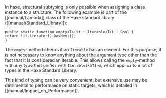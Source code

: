 In haxe, structural subtyping is only possible when assigning a class instance to a structure. The following example is part of the [[manual/Lambda]] class of the Haxe standard library ([[manual/Standard_Library]]):

```
public static function empty<T>(it : Iterable<T>) : Bool {
return !it.iterator().hasNext();
}
```
The `empty`-method checks if an `Iterable` has an element. For this purpose, it is not necessary to know anything about the argument type other than the fact that it is considered an iterable. This allows calling the `empty`-method with any type that unifies with `Iterable$<$T$>$`, which applies to a lot of types in the Haxe Standard Library.

This kind of typing can be very convenient, but extensive use may be detrimental to performance on static targets, which is detailed in [[manual/Impact_on_Performance]].